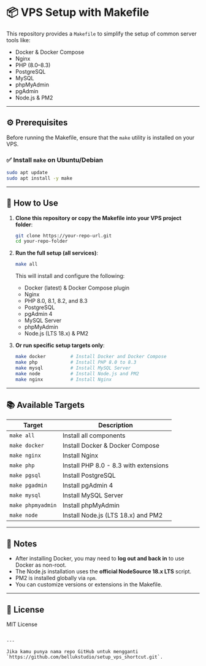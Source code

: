 # 📦 VPS Setup with Makefile

This repository provides a `Makefile` to simplify the setup of common server tools like:

- Docker & Docker Compose
- Nginx
- PHP (8.0–8.3)
- PostgreSQL
- MySQL
- phpMyAdmin
- pgAdmin
- Node.js & PM2

---

## ⚙️ Prerequisites

Before running the Makefile, ensure that the `make` utility is installed on your VPS.

### ✅ Install `make` on Ubuntu/Debian

```bash
sudo apt update
sudo apt install -y make
````

---

## 🚀 How to Use

1. **Clone this repository or copy the Makefile into your VPS project folder**:

   ```bash
   git clone https://your-repo-url.git
   cd your-repo-folder
   ```

2. **Run the full setup (all services)**:

   ```bash
   make all
   ```

   This will install and configure the following:

   * Docker (latest) & Docker Compose plugin
   * Nginx
   * PHP 8.0, 8.1, 8.2, and 8.3
   * PostgreSQL
   * pgAdmin 4
   * MySQL Server
   * phpMyAdmin
   * Node.js (LTS 18.x) & PM2

3. **Or run specific setup targets only**:

   ```bash
   make docker         # Install Docker and Docker Compose
   make php            # Install PHP 8.0 to 8.3
   make mysql          # Install MySQL Server
   make node           # Install Node.js and PM2
   make nginx          # Install Nginx
   ```

---

## 📚 Available Targets

| Target            | Description                           |
| ----------------- | ------------------------------------- |
| `make all`        | Install all components                |
| `make docker`     | Install Docker & Docker Compose       |
| `make nginx`      | Install Nginx                         |
| `make php`        | Install PHP 8.0 - 8.3 with extensions |
| `make pgsql`      | Install PostgreSQL                    |
| `make pgadmin`    | Install pgAdmin 4                     |
| `make mysql`      | Install MySQL Server                  |
| `make phpmyadmin` | Install phpMyAdmin                    |
| `make node`       | Install Node.js (LTS 18.x) and PM2    |

---

## 🔐 Notes

* After installing Docker, you may need to **log out and back in** to use Docker as non-root.
* The Node.js installation uses the **official NodeSource 18.x LTS** script.
* PM2 is installed globally via `npm`.
* You can customize versions or extensions in the Makefile.

---


## 🧾 License

MIT License

```

---

Jika kamu punya nama repo GitHub untuk mengganti `https://github.com/bellukstudio/setup_vps_shortcut.git`.
```
